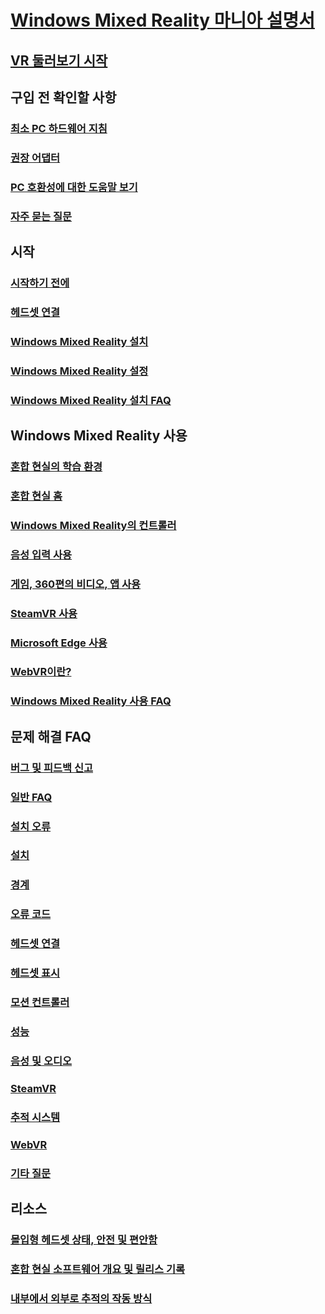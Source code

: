 # [Windows Mixed Reality 마니아 설명서](index.yml)
## [VR 둘러보기 시작](vr-journey.md)

## 구입 전 확인할 사항
<!-- ### [What is Windows Mixed Reality?](windows-mixed-reality.md) -->
### [최소 PC 하드웨어 지침](windows-mixed-reality-minimum-pc-hardware-compatibility-guidelines.md)
### [권장 어댑터](recommended-adapters-for-windows-mixed-reality-capable-pcs.md)
### [PC 호환성에 대한 도움말 보기](get-help-with-pc-compatibility.md)
### [자주 묻는 질문](before-you-buy-faqs.md)

## 시작
### [시작하기 전에](before-you-start.md)
### [헤드셋 연결](plug-in-your-headset.md)
### [Windows Mixed Reality 설치](install-windows-mixed-reality.md)
### [Windows Mixed Reality 설정](set-up-windows-mixed-reality.md)
### [Windows Mixed Reality 설치 FAQ](wmr-setup-faq.md)

## Windows Mixed Reality 사용
### [혼합 현실의 학습 환경](learn-mixed-reality.md)
### [혼합 현실 홈](your-mixed-reality-home.md)
### [Windows Mixed Reality의 컨트롤러](controllers-in-wmr.md)
### [음성 입력 사용](using-speech-in-wmr.md)
### [게임, 360편의 비디오, 앱 사용](using-games-and-apps-in-windows-mixed-reality.md)
### [SteamVR 사용](using-steamvr-with-windows-mixed-reality.md)
### [Microsoft Edge 사용](using-microsoft-edge.md)
### [WebVR이란?](webvr.md)
### [Windows Mixed Reality 사용 FAQ](using-wmr-faq.md)

## 문제 해결 FAQ
### [버그 및 피드백 신고](filing-feedback.md)
### [일반 FAQ](troubleshooting-windows-mixed-reality.md)
### [설치 오류](installation_errors.md)
### [설치](set-up-questions.md)
### [경계](boundary-questions.md)
### [오류 코드](error-codes.md)
### [헤드셋 연결](headset-connectivity.md)
### [헤드셋 표시](headset-display.md)
### [모션 컨트롤러](motion-controller-problems.md)
### [성능](performance-questions.md)
### [음성 및 오디오](speech-and-audio.md)
### [SteamVR](steamvr-questions.md)
### [추적 시스템](tracking.md)
### [WebVR](webvr-questions.md)
### [기타 질문](other-questions.md)

## 리소스
### [몰입형 헤드셋 상태, 안전 및 편안함](wmr-health-safety-comfort.md)
### [혼합 현실 소프트웨어 개요 및 릴리스 기록](mixed-reality-software.md)
### [내부에서 외부로 추적의 작동 방식](tracking-system.md)
